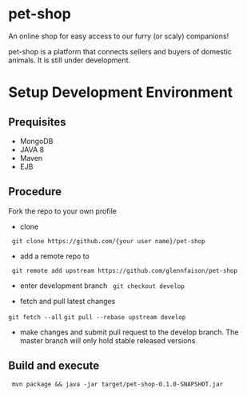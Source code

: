 # pet-shop

An online shop for easy access to our furry (or scaly) companions!

pet-shop is a platform that connects sellers and buyers of domestic animals.
It is still under development.

# Setup Development Environment

## Prequisites

* MongoDB
* JAVA 8
* Maven
* EJB

## Procedure

Fork the repo to your own profile

* clone

` git clone https://github.com/{your user name}/pet-shop`

* add a remote repo to

` git remote add upstream https://github.com/glennfaison/pet-shop`

* enter development branch
` git checkout develop`

* fetch and pull latest changes

`git fetch --all`
`git pull --rebase upstream develop`

 * make changes and submit pull request to the develop branch. The master branch will
 only hold stable released versions
 
 ## Build and execute
 
` mvn package && java -jar target/pet-shop-0.1.0-SNAPSHOT.jar`
